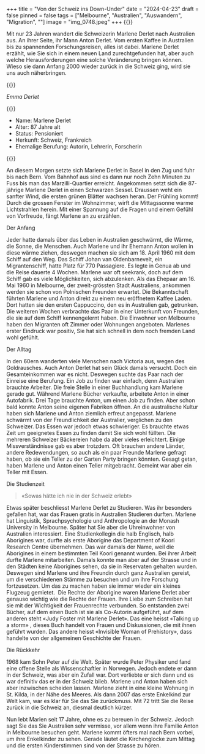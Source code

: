 +++
title = "Von der Schweiz ins Down-Under"
date = "2024-04-23"
draft = false
pinned = false
tags = ["Melbourne", "Australien", "Auswandern", "Migration", ""]
image = "img_0748.jpeg"
+++
{{<lead>}}

Mit nur 23 Jahren wandert die Schweizerin Marlene Derlet nach Australien aus. An ihrer Seite, ihr Mann Anton Derlet. Vom ersten Kaffee in Australien bis zu spannenden Forschungsreisen, alles ist dabei. Marlene Derlet erzählt, wie Sie sich in einem neuen Land zurechtgefunden hat, aber auch welche Herausforderungen eine solche Veränderung bringen können. Wieso sie dann Anfang 2000 wieder zurück in die Schweiz ging, wird sie uns auch näherbringen.

{{</lead>}}

*Emma Derlet*

{{<box>}}

* Name: Marlene Derlet
* Alter: 87 Jahre alt
* Status: Pensioniert
* Herkunft: Schweiz, Frankreich
* Ehemalige Berufung: Autorin, Lehrerin, Forscherin

{{</box>}}

An diesem Morgen setzte sich Marlene Derlet in Basel in den Zug und fuhr bis nach Bern. Vom Bahnhof aus sind es dann nur noch Zehn Minuten zu Fuss bis man das Marzilli-Quartier erreicht. Angekommen setzt sich die 87-jährige Marlene Derlet in einen Schwarzen Sessel. Draussen weht ein sanfter Wind, die ersten grünen Blätter wachsen heran. Der Frühling kommt! Durch die grossen Fenster im Wohnzimmer, wirft die Mittagssonne warme Lichtstrahlen herein. Mit einer Spannung auf die Fragen und einem Gefühl von Vorfreude, fängt Marlene an zu erzählen.

Der Anfang

Jeder hatte damals über das Leben in Australien geschwärmt, die Wärme, die Sonne, die Menschen. Auch Marlene und ihr Ehemann Anton wollen in diese wärme ziehen, deswegen machen sie sich am 18. April 1960 mit dem Schiff auf den Weg. Das Schiff Johan van Oldenbarnevelt, ein Migrantenschiff, hatte Platz für 770 Passagiere. Es legte in Genua ab und die Reise dauerte 4 Wochen. Marlene war oft seekrank, doch auf dem Schiff gab es viele Möglichkeiten, sich abzulenken. Als das Ehepaar am 16. Mai 1960 in Melbourne, der zweit-grössten Stadt Australiens, ankommen werden sie schon von Polnischen Freunden erwartet. Die Bekanntschaft führten Marlene und Anton direkt zu einem neu eröffnetem Kaffee Laden. Dort hatten sie den ersten Cappuccino, den es in Australien gab, getrunken. Die weiteren Wochen verbrachte das Paar in einer Unterkunft von Freunden, die sie auf dem Schiff kennengelernt haben. Die Einwohner von Melbourne haben den Migranten oft Zimmer oder Wohnungen angeboten. Marlenes erster Eindruck war positiv, Sie hat sich schnell in dem noch fremden Land wohl gefühlt.

Der Alltag

In den 60ern wanderten viele Menschen nach Victoria aus, wegen des Goldrausches. Auch Anton Derlet hat sein Glück damals versucht. Doch ein Gesamteinkommen war es nicht. Deswegen suchte das Paar nach der Einreise eine Berufung. Ein Job zu finden war einfach, denn Australien brauchte Arbeiter. Die freie Stelle in einer Buchhandlung kam Marlene gerade gut. Während Marlene Bücher verkaufte, arbeitete Anton in einer Autofabrik. Drei Tage brauchte Anton, um einen Job zu finden. Aber schon bald konnte Anton seine eigenen Fabriken öffnen. An die australische Kultur haben sich Marlene und Anton ziemlich erfreut angepasst. Marlene schwärmt von der Freundlichkeit der Australier, verglichen zu den Schweizer. Das Essen war jedoch etwas schwieriger. Es brauchte etwas Zeit um geeignetes Essen zu finden damit Sie sich wohl füllten. Die mehreren Schweizer Bäckereien habe da aber vieles erleichtert. Einige Missverständnisse gab es aber trotzdem. Oft brauchen andere Länder, andere Redewendungen, so auch als ein paar Freunde Marlene gefragt haben, ob sie ein Teller zu der Garten Party bringen könnten. Gesagt getan, haben Marlene und Anton einen Teller mitgebracht. Gemeint war aber ein Teller mit Essen. 

Die Studienzeit

> «Sowas hätte ich nie in der Schweiz erlebt»

Etwas später beschliesst Marlene Derlet zu Studieren. Was ihr besonders gefallen hat, war das Frauen gratis in Australien Studieren durften. Marlene hat Linguistik, Sprachpsychologie und Anthropologie an der Monash University in Melbourne. Später hat Sie aber die Uhreinwohner von Australien interessiert. Eine Studienkollegin die halb Englisch, halb Aborigines war, durfte als erste Aborigine das Department of Koori Research Centre übernehmen. Das war damals der Name, weil die Aborigines in einem bestimmten Teil Koori genannt wurden. Bei ihrer Arbeit durfte Marlene mitarbeiten. Damals konnte man aber auf der Strasse und in den Städten keine Aborigines sehen, da sie in Reservaten gehalten wurden. Deswegen sind Marlene und ihre Freundin durch ganz Australien gereist, um die verschiedenen Stämme zu besuchen und um ihre Forschung fortzusetzen. Um das zu machen haben sie immer wieder ein kleines Flugzeug gemietet.  Die Rechte der Aborigine waren Marlene Derlet aber genauso wichtig wie die Rechte der Frauen. Ihre Liebe zum Schreiben hat sie mit der Wichtigkeit der Frauenrechte verbunden. So entstanden zwei Bücher, auf dem einen Buch ist sie als Co-Autorin aufgeführt, auf dem anderen steht «Judy Foster mit Marlene Derlet». Das eine heisst «Talking up a storm» , dieses Buch handelt von Frauen und Diskussionen, die mit ihnen geführt wurden. Das andere heisst «Invisible Woman of Prehistory», dass handelte von der allgemeinen Geschichte der Frauen. 

Die Rückkehr

1968 kam Sohn Peter auf die Welt. Später wurde Peter Physiker und fand eine offene Stelle als Wissenschaftler in Norwegen. Jedoch endete er dann in der Schweiz, was aber ein Zufall war. Dort verliebte er sich dann und es war definitiv das er in der Schweiz blieb. Marlene und Anton haben sich aber inzwischen scheiden lassen. Marlene zieht in eine kleine Wohnung in St. Kilda, in der Nähe des Meeres. Als dann 2007 das erste Enkelkind zur Welt kam, war es klar für Sie das Sie zurückmuss. Mit 72 tritt Sie die Reise zurück in die Schweiz an, diesmal deutlich kürzer.

Nun lebt Marlen seit 17 Jahre, ohne es zu bereuen in der Schweiz. Jedoch sagt Sie das Sie Australien sehr vermisse, vor allem wenn ihre Familie Anton in Melbourne besuchen geht. Marlene kommt öfters mal nach Bern vorbei, um ihre Enkelkinder zu sehen. Gerade läutet die Kirchenglocke zum Mittag und die ersten Kinderstimmen sind von der Strasse zu hören.